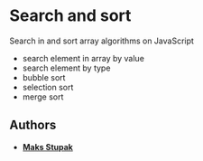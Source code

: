 # Search and sort

Search in and sort array algorithms on JavaScript

- search element in array by value
- search element by type
- bubble sort
- selection sort
- merge sort

## Authors

* **[Maks Stupak](https://www.linkedin.com/in/stupakmaxim/)**
